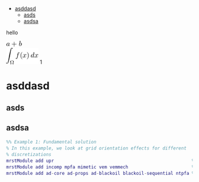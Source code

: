 - [asddasd](#org7b3915f)
  - [asds](#org618dda3)
  - [asdsa](#orgcfc553f)

hello

<img src="ltximg/README_c4a3f3a4b7cb133dfbfddf6ac20a3c614667a29b.png" alt="README_c4a3f3a4b7cb133dfbfddf6ac20a3c614667a29b.png" />


<div class="equation-container">
<span class="equation">
<img src="ltximg/README_beaf9e62a7d90478901ab70fa91ed2d0f3ce680f.png" alt="README_beaf9e62a7d90478901ab70fa91ed2d0f3ce680f.png" />
</span>
<span class="equation-label">
1
</span>
</div>


<a id="org7b3915f"></a>

# asddasd


<a id="org618dda3"></a>

## asds


<a id="orgcfc553f"></a>

## asdsa

```matlab
%% Example 1: Fundamental solution
% In this example, we look at grid orientation effects for different
% discretizations
mrstModule add upr                                                    % Generate PEBI grids
mrstModule add incomp mpfa mimetic vem vemmech                        % Incompressible solvers
mrstModule add ad-core ad-props ad-blackoil blackoil-sequential ntpfa % Nonlinear TPFA (requires AD)
```

